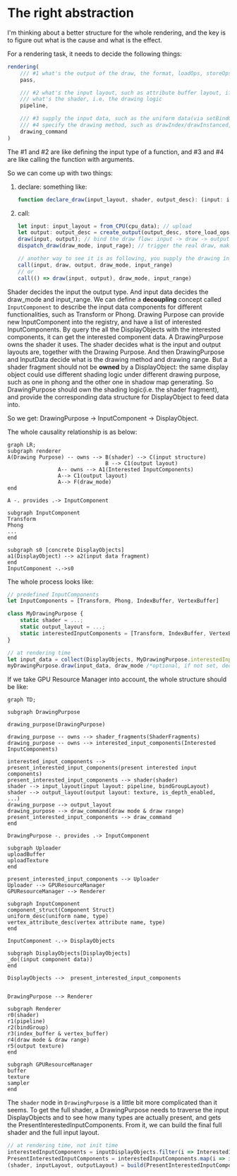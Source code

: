 # The right abstraction

I'm thinking about a better structure for the whole rendering, and the key is to figure out what is the cause and what is the effect.

For a rendering task, it needs to decide the following things:

```ts
rendering(
    /// #1 what's the output of the draw, the format, loadOps, storeOps, multisampled, etc
    pass,

    /// #2 what's the input layout, such as attribute buffer layout, if there is a index buffer, what's the uniform layout, etc
    /// what's the shader, i.e. the drawing logic
    pipeline,

    /// #3 supply the input data, such as the uniform data(via setBindGroup), the attribute buffer(via setIndexBuffer/setVertexBuffer). All the data is GPU data 
    /// #4 specify the drawing method, such as drawIndex/drawInstanced, etc.
    drawing_command
)
```

The #1 and #2 are like defining the input type of a function, and #3 and #4 are like calling the function with arguments.

So we can come up with two things:

1. declare: something like:

    ```ts
    function declare_draw(input_layout, shader, output_desc): (input: input_layout, output: output_desc) => void;
    ```

2. call:

    ```ts
    let input: input_layout = from_CPU(cpu_data); // upload 
    let output: output_desc = create_output(output_desc, store_load_ops, multisampled); // here both shader logic and drawing purpose decide the output structure
    draw(input, output); // bind the draw flow: input -> draw -> output
    dispatch_draw(draw_mode, input_rage); // trigger the real draw, make the machine do the work. The draw_mode and input_range are decided by the input and drawing purpose

    // another way to see it is as following, you supply the drawing input arguments all at once.
    call(input, draw, output, draw_mode, input_range)
    // or
    call(() => draw(input, output), draw_mode, input_range)
    ```

Shader decides the input the output type. And input data decides the draw_mode and input_range.
We can define a **decoupling** concept called `InputComponent` to describe the input data components for different functionalities, such as Transform or Phong.
Drawing Purpose can provide new InputComponent into the registry, and have a list of interested InputComponents. By query the all the DisplayObjects with the interested components, it can get the interested component data.
A DrawingPurpose owns the shader it uses. The shader decides what is the input and output layouts are, together with the Drawing Purpose. And then DrawingPurpose and InputData decide what is the drawing method and drawing range.
But a shader fragment should not be **owned** by a DisplayObject: the same display object could use different shading logic under different drawing purpose, such as one in phong and the other one in shadow map generating.
So DrawingPurpose should own the shading logic(i.e. the shader fragment), and provide the corresponding data structure for DisplayObject to feed data into.

So we get: DrawingPurpose -> InputComponent -> DisplayObject.

The whole causality relationship is as below:

```mermaid
graph LR;
subgraph renderer
A(Drawing Purpose) -- owns --> B(shader) --> C(input structure)
                               B --> C1(output layout)
                A-- owns --> A1(Interested InputComponents)
                A--> C1(output layout)
                A--> F(draw_mode)
end

A -. provides .-> InputComponent

subgraph InputComponent
Transform
Phong
...
end

subgraph s0 [concrete DisplayObjects]
a1(DisplayObject) --> a2(input data fragment)
end
InputComponent -.->s0
```

The whole process looks like:

```ts
// predefined InputComponents
let InputComponents = [Transform, Phong, IndexBuffer, VertexBuffer]

class MyDrawingPurpose {
    static shader = ...;
    static output_layout = ...;
    static interestedInputComponents = [Transform, IndexBuffer, VertexBuffer]
}

// at rendering time
let input_data = collect(DisplayObjects, MyDrawingPurpose.interestedInputComponents)
myDrawingPurpose.draw(input_data, draw_mode /*optional, if not set, decided by input_data*/, input_range/*optional, if not set, decided by input_data*/)
```

If we take GPU Resource Manager into account, the whole structure should be like:

```mermaid
graph TD;

subgraph DrawingPurpose

drawing_purpose(DrawingPurpose) 

drawing_purpose -- owns --> shader_fragments(ShaderFragments)
drawing_purpose -- owns --> interested_input_components(Interested InputComponents)

interested_input_components --> present_interested_input_components(present interested input components)
present_interested_input_components --> shader(shader)
shader --> input_layout(input layout: pipeline, bindGroupLayout)
shader --> output_layout(output layout: texture, is_depth_enabled, ...)
drawing_purpose --> output_layout
drawing_purpose --> draw_command(draw mode & draw range)
present_interested_input_components --> draw_command 
end

DrawingPurpose -. provides .-> InputComponent

subgraph Uploader
uploadBuffer
uploadTexture
end

present_interested_input_components --> Uploader
Uploader --> GPUResourceManager
GPUResourceManager --> Renderer

subgraph InputComponent
component_struct(Component Struct)
uniform_desc(uniform name, type)
vertex_attribute_desc(vertex attribute name, type)
end

InputComponent -.-> DisplayObjects

subgraph DisplayObjects[DisplayObjects]
_do((input component data))
end

DisplayObjects -->  present_interested_input_components 


DrawingPurpose --> Renderer

subgraph Renderer
r0(shader)
r1(pipeline)
r2(bindGroup)
r3(index_buffer & vertex_buffer)
r4(draw mode & draw range)
r5(output texture)
end

subgraph GPUResourceManager
buffer
texture 
sampler
end

```

The `shader` node in `DrawingPurpose` is a little bit more complicated than it seems. To get the full shader, a DrawingPurpose needs to traverse the input DisplayObjects and to see how many types are actually present, and gets the PresentInterestedInputComponents. From it, we can build the final full shader and the full input layout.

```ts
// at rendering time, not init time
interestedInputComponents = inputDisplayObjects.filter(i => InterestedInputComponents.has(i.type))
PresentInterestedInputComponents = interestedInputComponents.map(i => i.type)
(shader, inputLayout, outputLayout) = build(PresentInterestedInputComponents)
```
